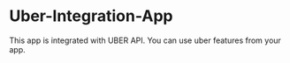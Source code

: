 # Uber-Integration-App
This app is integrated with UBER API. You can use uber features from your app.
